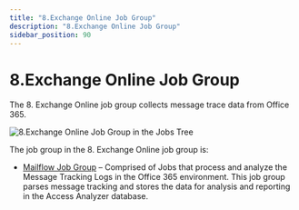 ```yaml
---
title: "8.Exchange Online Job Group"
description: "8.Exchange Online Job Group"
sidebar_position: 90
---
```


# 8.Exchange Online Job Group

The 8. Exchange Online job group collects message trace data from Office 365.

![8.Exchange Online Job Group in the Jobs Tree](/images/accessanalyzer/12.0/solutions/exchange/online/jobstree.webp)

The job group in the 8. Exchange Online job group is:

- [Mailflow Job Group](/docs/accessanalyzer/12.0/solutions/exchange/online/mailflow/overview.md) – Comprised of Jobs that process and analyze the
  Message Tracking Logs in the Office 365 environment. This job group parses message tracking and
  stores the data for analysis and reporting in the Access Analyzer database.
